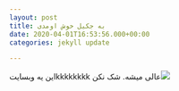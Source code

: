 ```yaml
---
layout: post
title: به جکیل خوش اومدی
date: 2020-04-01T16:53:56.000+00:00
categories: jekyll update

---
```

این یه وبسایتkkkkkkkk عالی میشه. شک نکن![](https://roocket.ir/public/images/2017/10/29/Jekyll.png)